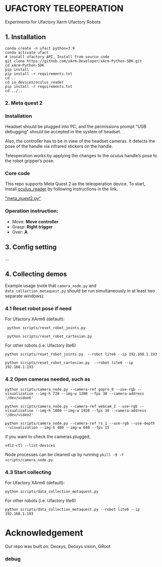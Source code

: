 # UFACTORY TELEOPERATION

Experiments for Ufactory Xarm Ufactory Robots

## 1. Installation
```
conda create -n ufact python=3.9
conda activate ufact
# install ufactory API, Install from source code
git clone https://github.com/xArm-Developer/xArm-Python-SDK.git
cd xArm-Python-SDK
pip install .
pip install -r requirements.txt
cd ..
cd io_devices/oculus_reader
pip install -r requirements.txt
cd ../..
```

### 2. Meta quest 2
### Installation

Headset should be plugged into PC, and the permissions prompt "USB debugging" should be accepted in the system of headset.

Also, the controller has to be in view of the headset cameras. It detects the pose of the handle via infrared stickers on the handle.

Teleoperation works by applying the changes to the oculus handle’s pose to the robot gripper’s pose.

### Core code

This repo supports Meta Quest 2 as the teleoperation device. To start, install [oculus_reader](https://github.com/rail-berkeley/oculus_reader/blob/main/oculus_reader/reader.py) by following instructions in the link.

["meta_quest2.py"](io_devices/meta_quest2.py)


### Operation instruction:
* Move: **Move controller**
* Grasp: **Right trigger**
* Over: **A**

## 3. Config setting

...

## 4. Collecting demos


Example usage (note that `camera_node.py` and `data_collection_metaquest.py` should be run simultaneously in at least two separate windows):


### 4.1 Reset robot pose if need


For Ufactory XArm6 (default):

```
 python scripts/reset_robot_joints.py 
 
 python scripts/reset_robot_cartesian.py
```

For other robots (i.e. Ufactory lite6)

```
python scripts/reset_robot_joints.py  --robot lite6 --ip 192.168.1.193

python scripts/reset_robot_cartesian.py  --robot lite6 --ip 192.168.1.193
```

### 4.2 Open cameras needed, such as

```
python scripts/camera_node.py --camera-ref gopro_0 --use-rgb --visualization --img-h 720 --img-w 1280 --fps 30 --camera-address '/dev/video6'

python scripts/camera_node.py --camera-ref webcam_2 --use-rgb --visualization --img-h 1080 --img-w 1920 --fps 30 --camera-address '/dev/video2'

python scripts/camera_node.py --camera-ref rs_1 --use-rgb --use-depth --visualization --img-h 480 --img-w 640 --fps 15
```

if you want to check the cameras plugged,

```
v4l2-ctl --list-devices
```

Node processes can be cleaned up by running `pkill -9 -f scripts/camera_node.py`.

### 4.3 Start collecting

For Ufactory XArm6 (default):

```
python scripts/data_collection_metaquest.py
```

For other robots (i.e. Ufactory lite6)

```
python scripts/data_collection_metaquest.py --robot lite6 --ip 192.168.1.193
```

# Acknowledgement
Our repo was built on: 
Deoxys, 
Deoxys vision, 
GRoot

### debug